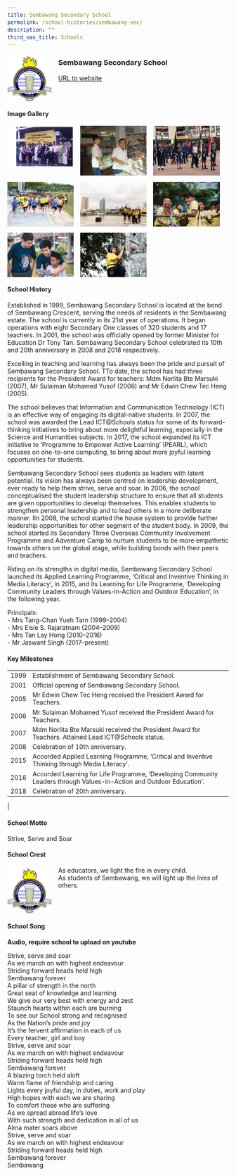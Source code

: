 ```yaml
---
title: Sembawang Secondary School
permalink: /school-histories/sembawang-sec/
description: ""
third_nav_title: Schools
---
```

<img src="/images/sbwsec1.png" style="width:20%;margin-right:15px;" align = "left">

### **Sembawang Secondary School**
[URL to website](https://www.sembawangsec.moe.edu.sg/)

<br clear="left">

#### **Image Gallery**

<p><a href="https://d1yxymztqoj7qn.amplifyapp.com/images/sbwsec2.jpg">  
<img src="/images/sbwsec2.jpg" style="width:30%;margin-right:15px;" align = "left">
</a></p>

<p><a href="https://d1yxymztqoj7qn.amplifyapp.com/images/sbwsec3.jpg">  
<img src="/images/sbwsec3.jpg" style="width:30%;margin-right:15px;" align = "left">
</a></p>

<p><a href="https://d1yxymztqoj7qn.amplifyapp.com/images/sbwsec4.jpg">  
<img src="/images/sbwsec4.jpg" style="width:30%;margin-right:15px;" align = "left">
</a></p>

<br clear="left">

<p><a href="https://d1yxymztqoj7qn.amplifyapp.com/images/sbwsec5.jpg">  
<img src="/images/sbwsec5.jpg" style="width:30%;margin-right:15px;" align = "left">
</a></p>

<p><a href="https://d1yxymztqoj7qn.amplifyapp.com/images/sbwsec6.jpg">  
<img src="/images/sbwsec6.jpg" style="width:30%;margin-right:15px;" align = "left">
</a></p>

<p><a href="https://d1yxymztqoj7qn.amplifyapp.com/images/sbwsec7.jpg">  
<img src="/images/sbwsec7.jpg" style="width:30%;margin-right:15px;" align = "left">
</a></p>

<br clear="left">

<p><a href="https://d1yxymztqoj7qn.amplifyapp.com/images/sbwsec8.jpg">  
<img src="/images/sbwsec8.jpg" style="width:30%;margin-right:15px;" align = "left">
</a></p>

<p><a href="https://d1yxymztqoj7qn.amplifyapp.com/images/sbwsec9.jpg">  
<img src="/images/sbwsec9.jpg" style="width:30%;margin-right:15px;" align = "left">
</a></p>

<br clear="left">

#### **School History**
Established in 1999, Sembawang Secondary School is located at the bend of Sembawang Crescent, serving the needs of residents in the Sembawang estate. The school is currently in its 21st year of operations. It began operations with eight Secondary One classes of 320 students and 17 teachers. In 2001, the school was officially opened by former Minister for Education Dr Tony Tan. Sembawang Secondary School celebrated its 10th and 20th anniversary in 2008 and 2018 respectively.

Excelling in teaching and learning has always been the pride and pursuit of Sembawang Secondary School. TTo date, the school has had three recipients for the President Award for teachers: Mdm Norlita Bte Marsuki (2007), Mr Sulaiman Mohamed Yusof (2006) and Mr Edwin Chew Tec Heng (2005). 

The school believes that Information and Communication Technology (ICT) is an effective way of engaging its digital-native students. In 2007, the school was awarded the Lead ICT@Schools status for some of its forward-thinking initiatives to bring about more delightful learning, especially in the Science and Humanities subjects. In 2017, the school expanded its ICT initiative to ‘Programme to Empower Active Learning’ (PEARL), which focuses on one-to-one computing, to bring about more joyful learning opportunities for students.

Sembawang Secondary School sees students as leaders with latent potential. Its vision has always been centred on leadership development, ever ready to help them strive, serve and soar. In 2006, the school conceptualised the student leadership structure to ensure that all students are given opportunities to develop themselves. This enables students to strengthen personal leadership and to lead others in a more deliberate manner. IIn 2008, the school started the house system to provide further leadership opportunities for other segment of the student body. In 2009, the school started its Secondary Three Overseas Community Involvement Programme and Adventure Camp to nurture students to be more empathetic towards others on the global stage, while building bonds with their peers and teachers.

Riding on its strengths in digital media, Sembawang Secondary School launched its Applied Learning Programme, ‘Critical and Inventive Thinking in Media Literacy’, in 2015, and its Learning for Life Programme, ‘Developing Community Leaders through Values-in-Action and Outdoor Education’, in the following year.

Principals:<br>
\- Mrs Tang-Chan Yueh Tarn (1999–2004) <br>
\- Mrs Elsie S. Rajaratnam (2004–2009) <br>
\- Mrs Tan Lay Hong (2010–2016)<br>
\- Mr Jaswant Singh (2017–present)

#### **Key Milestones**

|  |  |
|:---:|---|
| 1999 | Establishment of Sembawang Secondary School. |
| 2001 | Official opening of Sembawang Secondary School. |
| 2005 | Mr Edwin Chew Tec Heng received the President Award for Teachers. |
| 2006 | Mr Sulaiman Mohamed Yusof received the President Award for Teachers. |
| 2007 | Mdm Norlita Bte Marsuki received the President Award for Teachers. Attained Lead ICT@Schools status. |
| 2008 | Celebration of 10th anniversary. |
| 2015 | Accorded Applied Learning Programme, ‘Critical and Inventive Thinking through Media Literacy’. |
| 2016 | Accorded Learning for Life Programme, ‘Developing Community Leaders through Values-in-Action and Outdoor Education’. |
| 2018 | Celebration of 20th anniversary. |
|

#### **School Motto**
Strive, Serve and Soar

#### **School Crest**
<img src="/images/sbwsec1.png" style="width:20%;margin-right:15px;" align = "left">

As educators, we light the fire in every child.<br>
As students of Sembawang, we will light up the lives of others.

<br clear="left">

#### **School Song**
**Audio, require school to upload on youtube**

Strive, serve and soar<br>
As we march on with highest endeavour<br>
Striding forward heads held high<br>
Sembawang forever<br>
A pillar of strength in the north<br>
Great seat of knowledge and learning<br>
We give our very best with energy and zest<br>
Staunch hearts within each are burning<br>
To see our School strong and recognised<br>
As the Nation’s pride and joy<br>
It’s the fervent affirmation in each of us<br>
Every teacher, girl and boy<br>
Strive, serve and soar<br>
As we march on with highest endeavour<br>
Striding forward heads held high<br>
Sembawang forever<br>
A blazing torch held aloft<br>
Warm flame of friendship and caring<br>
Lights every joyful day, in duties, work and play<br>
High hopes with each we are sharing<br>
To comfort those who are suffering<br>
As we spread abroad life’s love<br>
With such strength and dedication in all of us<br>
Alma mater soars above<br>
Strive, serve and soar<br>
As we march on with highest endeavour<br>
Striding forward heads held high<br>
Sembawang forever<br>
Sembawang